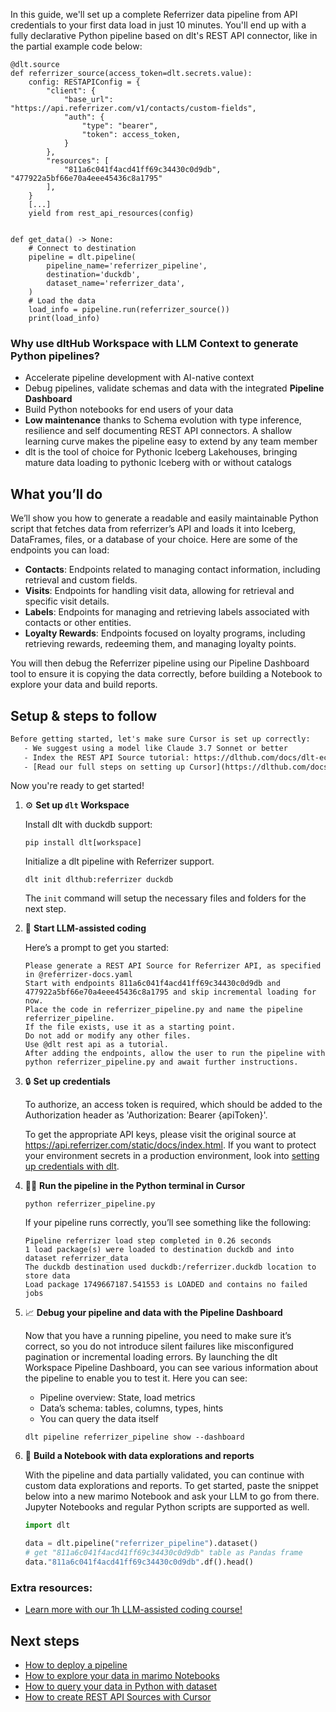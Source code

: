 In this guide, we'll set up a complete Referrizer data pipeline from API credentials to your first data load in just 10 minutes. You'll end up with a fully declarative Python pipeline based on dlt's REST API connector, like in the partial example code below:

```python-outcome
@dlt.source
def referrizer_source(access_token=dlt.secrets.value):
    config: RESTAPIConfig = {
        "client": {
            "base_url": "https://api.referrizer.com/v1/contacts/custom-fields",
            "auth": {
                "type": "bearer",
                "token": access_token,
            }
        },
        "resources": [
            "811a6c041f4acd41ff69c34430c0d9db", "477922a5bf66e70a4eee45436c8a1795"
        ],
    }
    [...]
    yield from rest_api_resources(config)


def get_data() -> None:
    # Connect to destination
    pipeline = dlt.pipeline(
        pipeline_name='referrizer_pipeline',
        destination='duckdb',
        dataset_name='referrizer_data', 
    )
    # Load the data
    load_info = pipeline.run(referrizer_source())
    print(load_info) 
```

### Why use dltHub Workspace with LLM Context to generate Python pipelines?

- Accelerate pipeline development with AI-native context
- Debug pipelines, validate schemas and data with the integrated **Pipeline Dashboard**
- Build Python notebooks for end users of your data
- **Low maintenance** thanks to Schema evolution with type inference, resilience and self documenting REST API connectors. A shallow learning curve makes the pipeline easy to extend by any team member
- dlt is the tool of choice for Pythonic Iceberg Lakehouses, bringing mature data loading to pythonic Iceberg with or without catalogs

## What you’ll do

We’ll show you how to generate a readable and easily maintainable Python script that fetches data from referrizer’s API and loads it into Iceberg, DataFrames, files, or a database of your choice. Here are some of the endpoints you can load:

- **Contacts**: Endpoints related to managing contact information, including retrieval and custom fields.
- **Visits**: Endpoints for handling visit data, allowing for retrieval and specific visit details.
- **Labels**: Endpoints for managing and retrieving labels associated with contacts or other entities.
- **Loyalty Rewards**: Endpoints focused on loyalty programs, including retrieving rewards, redeeming them, and managing loyalty points.

You will then debug the Referrizer pipeline using our Pipeline Dashboard tool to ensure it is copying the data correctly, before building a Notebook to explore your data and build reports.

## Setup & steps to follow

```default
Before getting started, let's make sure Cursor is set up correctly:
   - We suggest using a model like Claude 3.7 Sonnet or better
   - Index the REST API Source tutorial: https://dlthub.com/docs/dlt-ecosystem/verified-sources/rest_api/ and add it to context as **@dlt rest api**
   - [Read our full steps on setting up Cursor](https://dlthub.com/docs/dlt-ecosystem/llm-tooling/cursor-restapi#23-configuring-cursor-with-documentation)
```

Now you're ready to get started!

1. ⚙️ **Set up `dlt` Workspace**
    
    Install dlt with duckdb support:
    ```shell
    pip install dlt[workspace]
    ```

    Initialize a dlt pipeline with Referrizer support.
    ```shell
    dlt init dlthub:referrizer duckdb
    ```

    The `init` command will setup the necessary files and folders for the next step.
    
2. 🤠 **Start LLM-assisted coding**
    
    Here’s a prompt to get you started:
    
    ```prompt
    Please generate a REST API Source for Referrizer API, as specified in @referrizer-docs.yaml 
    Start with endpoints 811a6c041f4acd41ff69c34430c0d9db and 477922a5bf66e70a4eee45436c8a1795 and skip incremental loading for now. 
    Place the code in referrizer_pipeline.py and name the pipeline referrizer_pipeline. 
    If the file exists, use it as a starting point. 
    Do not add or modify any other files. 
    Use @dlt rest api as a tutorial. 
    After adding the endpoints, allow the user to run the pipeline with python referrizer_pipeline.py and await further instructions.
    ```

    
3. 🔒 **Set up credentials** 
    
    To authorize, an access token is required, which should be added to the Authorization header as 'Authorization: Bearer {apiToken}'.
    
    To get the appropriate API keys, please visit the original source at https://api.referrizer.com/static/docs/index.html.
    If you want to protect your environment secrets in a production environment, look into [setting up credentials with dlt](https://dlthub.com/docs/walkthroughs/add_credentials).
    
4. 🏃‍♀️ **Run the pipeline in the Python terminal in Cursor**
    
    ```shell
    python referrizer_pipeline.py
    ```
    
    If your pipeline runs correctly, you’ll see something like the following:
    
    ```shell
    Pipeline referrizer load step completed in 0.26 seconds
    1 load package(s) were loaded to destination duckdb and into dataset referrizer_data
    The duckdb destination used duckdb:/referrizer.duckdb location to store data
    Load package 1749667187.541553 is LOADED and contains no failed jobs
    ```
    
5. 📈 **Debug your pipeline and data with the Pipeline Dashboard**

    Now that you have a running pipeline, you need to make sure it’s correct, so you do not introduce silent failures like misconfigured pagination or incremental loading errors. By launching the dlt Workspace Pipeline Dashboard, you can see various information about the pipeline to enable you to test it. Here you can see:
    - Pipeline overview: State, load metrics
    - Data’s schema: tables, columns, types, hints
    - You can query the data itself
    
    ```shell
    dlt pipeline referrizer_pipeline show --dashboard
    ```
    
6. 🐍 **Build a Notebook with data explorations and reports**

    With the pipeline and data partially validated, you can continue with custom data explorations and reports. To get started, paste the snippet below into a new marimo Notebook and ask your LLM to go from there. Jupyter Notebooks and regular Python scripts are supported as well.

    
    ```python
    import dlt

   data = dlt.pipeline("referrizer_pipeline").dataset()
   # get "811a6c041f4acd41ff69c34430c0d9db" table as Pandas frame
   data."811a6c041f4acd41ff69c34430c0d9db".df().head()
    ```

### Extra resources:

- [Learn more with our 1h LLM-assisted coding course!](https://www.youtube.com/watch?v=GGid70rnJuM)

## Next steps

- [How to deploy a pipeline](https://dlthub.com/docs/walkthroughs/deploy-a-pipeline)
- [How to explore your data in marimo Notebooks](https://dlthub.com/docs/general-usage/dataset-access/marimo)
- [How to query your data in Python with dataset](https://dlthub.com/docs/general-usage/dataset-access/dataset)
- [How to create REST API Sources with Cursor](https://dlthub.com/docs/dlt-ecosystem/llm-tooling/cursor-restapi)